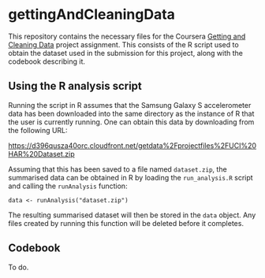 # gettingAndCleaningData

This repository contains the necessary files for the Coursera [Getting and Cleaning Data](https://class.coursera.org/getdata-032/) project assignment. This consists of the R script used to obtain the dataset used in the submission for this project, along with the codebook describing it.

## Using the R analysis script

Running the script in R assumes that the Samsung Galaxy S accelerometer data has been downloaded into the same directory as the instance of R that the user is currently running. One can obtain this data by downloading from the following URL:

https://d396qusza40orc.cloudfront.net/getdata%2Fprojectfiles%2FUCI%20HAR%20Dataset.zip

Assuming that this has been saved to a file named `dataset.zip`, the summarised data can be obtained in R by loading the `run_analysis.R` script and calling the `runAnalysis` function:

```source("run_analysis.R")
data <- runAnalysis("dataset.zip")
```

The resulting summarised dataset will then be stored in the `data` object. Any files created by running this function will be deleted before it completes.

## Codebook

To do.
